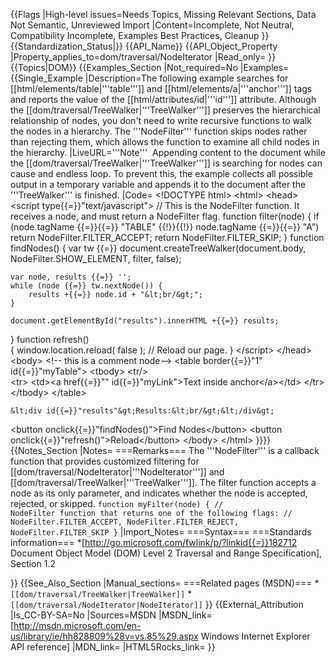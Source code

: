 {{Flags
|High-level issues=Needs Topics, Missing Relevant Sections, Data Not Semantic, Unreviewed Import
|Content=Incomplete, Not Neutral, Compatibility Incomplete, Examples Best Practices, Cleanup
}}
{{Standardization_Status|}}
{{API_Name}}
{{API_Object_Property
|Property_applies_to=dom/traversal/NodeIterator
|Read_only=
}}
{{Topics|DOM}}
{{Examples_Section
|Not_required=No
|Examples={{Single_Example
|Description=The following example searches for [[html/elements/table|'''table''']] and [[html/elements/a|'''anchor''']] tags and reports the value of the [[html/attributes/id|'''id''']] attribute. Although the [[dom/traversal/TreeWalker|'''TreeWalker''']] preserves the hierarchical relationship of nodes, you don't need to write recursive functions to walk the nodes in a hierarchy. The '''NodeFilter''' function skips nodes rather than rejecting them, which allows the function to examine all child nodes in the hierarchy.
|LiveURL='''Note'''  Appending content to the document while the [[dom/traversal/TreeWalker|'''TreeWalker''']] is searching for nodes can cause and endless loop. To prevent this, the example collects all possible output in a temporary variable and appends it to the document after the '''TreeWalker''' is finished.
|Code=
&lt;!DOCTYPE html&gt;
&lt;html&gt;
&lt;head&gt;
&lt;script type{{=}}"text/javascript"&gt;
// This is the NodeFilter function. It receives a node, and must return a NodeFilter flag.
function filter(node)
{
    if (node.tagName {{=}}{{=}} "TABLE" {{!}}{{!}} node.tagName {{=}}{{=}} "A")
        return NodeFilter.FILTER_ACCEPT;
    return NodeFilter.FILTER_SKIP;
}
function findNodes()
{
    var tw {{=}} document.createTreeWalker(document.body, NodeFilter.SHOW_ELEMENT, filter, false);
    
    var node, results {{=}} '';
    while (node {{=}} tw.nextNode()) {
        results +{{=}} node.id + "&lt;br/&gt;";
    }
    
    document.getElementById("results").innerHTML +{{=}} results;
}
function refresh()                 
{
    window.location.reload( false );    // Reload our page.
}
&lt;/script&gt;
&lt;/head&gt;
&lt;body&gt;
    &lt;!-- this is a comment node--&gt;
    &lt;table border{{=}}"1" id{{=}}"myTable"&gt;
      &lt;tbody&gt;
        &lt;tr/&gt;   
        &lt;tr&gt;
          &lt;td&gt;&lt;a href{{=}}"" id{{=}}"myLink"&gt;Text inside anchor&lt;/a&gt;&lt;/td&gt;
        &lt;/tr&gt;
      &lt;/tbody&gt;
    &lt;/table&gt;
    
    &lt;div id{{=}}"results"&gt;Results:&lt;br/&gt;&lt;/div&gt;
    
&lt;button onclick{{=}}"findNodes()"&gt;Find Nodes&lt;/button&gt;
&lt;button onclick{{=}}"refresh()"&gt;Reload&lt;/button&gt;
&lt;/body&gt;
&lt;/html&gt; 
}}}}
{{Notes_Section
|Notes=
===Remarks===
The '''NodeFilter''' is a callback function that provides customized filtering for [[dom/traversal/NodeIterator|'''NodeIterator''']] and [[dom/traversal/TreeWalker|'''TreeWalker''']]. The filter function accepts a node as its only parameter, and indicates whether the node is accepted, rejected, or skipped.
 <code>function myFilter(node) {
     // NodeFilter function that returns one of the following flags:
     // NodeFilter.FILTER_ACCEPT, NodeFilter.FILTER_REJECT, NodeFilter.FILTER_SKIP
 }</code>
|Import_Notes=
===Syntax===
===Standards information===
*[http://go.microsoft.com/fwlink/p/?linkid{{=}}182712 Document Object Model (DOM) Level 2 Traversal and Range Specification], Section 1.2


}}
{{See_Also_Section
|Manual_sections=
===Related pages (MSDN)===
*<code>[[dom/traversal/TreeWalker|TreeWalker]]</code>
*<code>[[dom/traversal/NodeIterator|NodeIterator]]</code>
}}
{{External_Attribution
|Is_CC-BY-SA=No
|Sources=MSDN
|MSDN_link=[http://msdn.microsoft.com/en-us/library/ie/hh828809%28v=vs.85%29.aspx Windows Internet Explorer API reference]
|MDN_link=
|HTML5Rocks_link=
}}